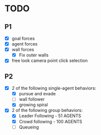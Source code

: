 
# TODO
## P1
- [x] goal forces
- [x] agent forces
- [x] wall forces
    - [x] Fix outer walls
- [x] free look camera point click selection

## P2
- [x] 2 of the following single-agent behaviors:
    - [x] pursue and evade
    - [ ] wall follower
    - [x] growing spiral
- [x] 2 of the following group behaviors:
    - [x] Leader Following - 51 AGENTS
    - [x] Crowd following - 100 AGENTS
    - [ ] Queueing
